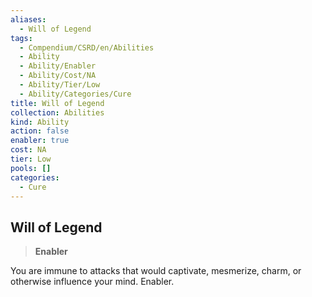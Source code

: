 ```yaml
---
aliases:
  - Will of Legend
tags:
  - Compendium/CSRD/en/Abilities
  - Ability
  - Ability/Enabler
  - Ability/Cost/NA
  - Ability/Tier/Low
  - Ability/Categories/Cure
title: Will of Legend
collection: Abilities
kind: Ability
action: false
enabler: true
cost: NA
tier: Low
pools: []
categories:
  - Cure
---
```

## Will of Legend    
>**Enabler**  
    
You are immune to attacks that would captivate, mesmerize, charm, or otherwise influence your mind. Enabler.